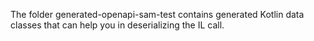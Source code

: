The folder generated-openapi-sam-test contains generated Kotlin data classes that can help you in deserializing the IL call.
